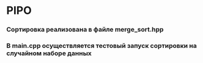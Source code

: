 # PIPO

### Сортировка реализована в файле merge_sort.hpp
### В main.cpp осуществляется тестовый запуск сортировки на случайном наборе данных

